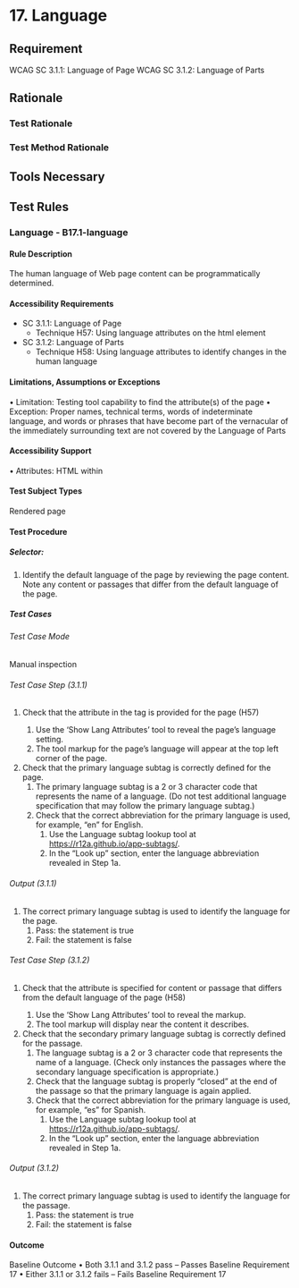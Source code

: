 # 17. Language
## Requirement
WCAG SC 3.1.1: Language of Page
WCAG SC 3.1.2: Language of Parts
## Rationale
### Test Rationale

### Test Method Rationale

## Tools Necessary

## Test Rules
### Language - B17.1-language

#### Rule Description
The human language of Web page content can be programmatically determined.

#### Accessibility Requirements
* SC 3.1.1: Language of Page
  * Technique H57: Using language attributes on the html element
* SC 3.1.2: Language of Parts
  * Technique H58: Using language attributes to identify changes in the human language

#### Limitations, Assumptions or Exceptions
•	Limitation: Testing tool capability to find the <lang> attribute(s) of the page
•	Exception: Proper names, technical terms, words of indeterminate language, and words or phrases that have become part of the vernacular of the immediately surrounding text are not covered by the Language of Parts

#### Accessibility Support
•	Attributes: HTML <lang> within <head>

#### Test Subject Types 
Rendered page

#### Test Procedure
##### Selector:  
1)	Identify the default language of the page by reviewing the page content. Note any content or passages that differ from the default language of the page.

##### Test Cases
###### Test Case Mode
Manual inspection 

###### Test Case Step (3.1.1)
1. Check that the <lang> attribute in the <html> tag is provided for the page (H57)
    1. Use the ‘Show Lang Attributes’ tool to reveal the page’s language setting. 
    2. The tool markup for the page’s language will appear at the top left corner of the page. 
2. Check that the primary language subtag is correctly defined for the page.
    1. The primary language subtag is a 2 or 3 character code that represents the name of a language. (Do not test additional language specification that may follow the primary language subtag.)
    2. Check that the correct abbreviation for the primary language is used, for example, “en” for English. 
        1. Use the Language subtag lookup tool at https://r12a.github.io/app-subtags/. 
        2. In the “Look up” section, enter the language abbreviation revealed in Step 1a. 

###### Output (3.1.1)
1. The correct primary language subtag is used to identify the language for the page.
    1. Pass: the statement is true
    2. Fail: the statement is false

###### Test Case Step (3.1.2) 
1. Check that the <lang> attribute is specified for content or passage that differs from the default language of the page (H58)
    1. Use the ‘Show Lang Attributes’ tool to reveal the <lang> markup. 
    2. The tool markup will display near the content it describes. 
2. Check that the secondary primary language subtag is correctly defined for the passage.
    1. The language subtag is a 2 or 3 character code that represents the name of a language. (Check only instances the passages where the secondary language specification is appropriate.)
    2. Check that the language subtag is properly “closed” at the end of the passage so that the primary language is again applied.
    3. Check that the correct abbreviation for the primary language is used, for example, “es” for Spanish. 
        1. Use the Language subtag lookup tool at https://r12a.github.io/app-subtags/. 
        2. In the “Look up” section, enter the language abbreviation revealed in Step 1a. 

###### Output (3.1.2)
1. The correct primary language subtag is used to identify the language for the passage.
    1. Pass: the statement is true
    2. Fail: the statement is false

#### Outcome

Baseline Outcome
•	Both 3.1.1 and 3.1.2 pass – Passes Baseline Requirement 17
•	Either 3.1.1 or 3.1.2 fails – Fails Baseline Requirement 17 
